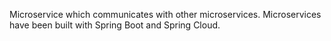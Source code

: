 Microservice which communicates with other microservices. Microservices have been built with Spring Boot and Spring Cloud.
